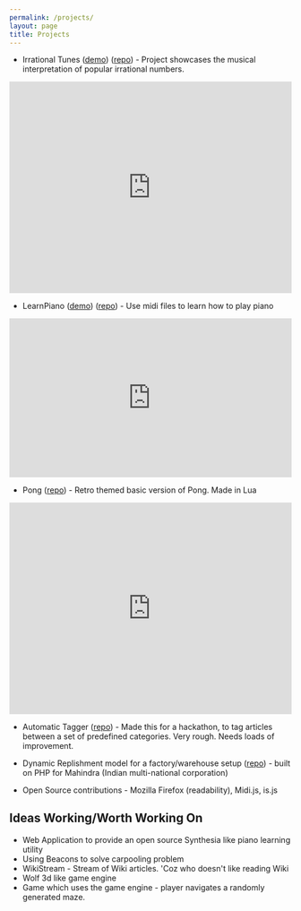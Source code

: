 ```yaml
---
permalink: /projects/
layout: page
title: Projects
---
```


* Irrational Tunes \([demo](http://irrational-tunes.com/)\) \([repo](https://github.com/akashagrahari/irrationalTunes)\) - Project showcases the musical interpretation of popular irrational numbers.
<div style="padding:75% 0 0 0;position:relative;"><iframe src="https://player.vimeo.com/video/710161311?h=b7cdf5f338&amp;badge=0&amp;autopause=0&amp;player_id=0&amp;app_id=58479" frameborder="0" allow="autoplay; fullscreen; picture-in-picture" allowfullscreen style="position:absolute;top:0;left:0;width:100%;height:100%;" title="irrational tunes demo.mov"></iframe></div><script src="https://player.vimeo.com/api/player.js"></script>

* LearnPiano \([demo](https://main.drqfu8u4orx2f.amplifyapp.com/)\) \([repo](https://github.com/akashagrahari/piano-pal)\) - Use midi files to learn how to play piano
<div style="padding:56.25% 0 0 0;position:relative;"><iframe src="https://player.vimeo.com/video/709671835?h=c370e2e5b9&amp;badge=0&amp;autopause=0&amp;player_id=0&amp;app_id=58479" frameborder="0" allow="autoplay; fullscreen; picture-in-picture" allowfullscreen style="position:absolute;top:0;left:0;width:100%;height:100%;" title="Piano Pal Demo.mp4"></iframe></div><script src="https://player.vimeo.com/api/player.js"></script>

* Pong \([repo](https://github.com/akashagrahari/pong)\) - Retro themed basic version of Pong. Made in Lua
<div style="padding:75% 0 0 0;position:relative;"><iframe src="https://player.vimeo.com/video/710162142?h=3d8f083312&amp;badge=0&amp;autopause=0&amp;player_id=0&amp;app_id=58479" frameborder="0" allow="autoplay; fullscreen; picture-in-picture" allowfullscreen style="position:absolute;top:0;left:0;width:100%;height:100%;" title="pong demo.mov"></iframe></div><script src="https://player.vimeo.com/api/player.js"></script>

* Automatic Tagger \([repo](https://github.com/akashagrahari/automatic-tagger)\) - Made this for a hackathon, to tag articles between a set of predefined categories. Very rough. Needs loads of improvement.

* Dynamic Replishment model for a factory/warehouse setup \([repo](https://github.com/akashagrahari/dynamic-replenishment-model)\) - built on PHP for Mahindra (Indian multi-national corporation)

* Open Source contributions - Mozilla Firefox (readability), Midi.js, is.js

## Ideas Working/Worth Working On
* Web Application to provide an open source Synthesia like piano learning utility
* Using Beacons to solve carpooling problem
* WikiStream - Stream of Wiki articles. 'Coz who doesn't like reading Wiki
* Wolf 3d like game engine
* Game which uses the game engine - player navigates a randomly generated maze.